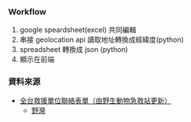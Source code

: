 ### Workflow
1. google speardsheet(excel) 共同編輯
2. 串接 geolocation api 讀取地址轉換成經緯度(python)
3. spreadsheet 轉換成 json (python)
4. 顯示在前端


### 資料來源
- [全台救援單位聯絡表單（由野生動物急救站更新）](https://docs.google.com/spreadsheets/d/1RZIaNJx7rapR8vnOtVPdFJOIjyTrcwu0qMR7it9CX7E/edit?gid=2043887075#gid=2043887075)
    - [野灣](https://www.wildonetaiwan.org/rescue)